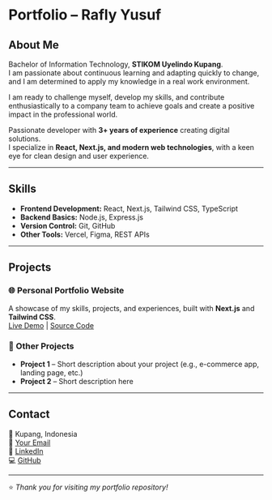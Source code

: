 # Portfolio – Rafly Yusuf

## About Me
Bachelor of Information Technology, **STIKOM Uyelindo Kupang**.  
I am passionate about continuous learning and adapting quickly to change, and I am determined to apply my knowledge in a real work environment.  

I am ready to challenge myself, develop my skills, and contribute enthusiastically to a company team to achieve goals and create a positive impact in the professional world.  

Passionate developer with **3+ years of experience** creating digital solutions.  
I specialize in **React, Next.js, and modern web technologies**, with a keen eye for clean design and user experience.

---

## Skills
- **Frontend Development:** React, Next.js, Tailwind CSS, TypeScript  
- **Backend Basics:** Node.js, Express.js  
- **Version Control:** Git, GitHub  
- **Other Tools:** Vercel, Figma, REST APIs  

---

## Projects
### 🌐 Personal Portfolio Website  
A showcase of my skills, projects, and experiences, built with **Next.js** and **Tailwind CSS**.  
[Live Demo](https://your-vercel-link.vercel.app) | [Source Code](https://github.com/rafly1012/portfolio)

### 📱 Other Projects
- **Project 1** – Short description about your project (e.g., e-commerce app, landing page, etc.)  
- **Project 2** – Short description here  

---

## Contact
📍 Kupang, Indonesia  
📧 [Your Email](mailto:rraaffllyy69@gmail.com)  
💼 [LinkedIn](https://www.linkedin.com/in/rafly-yusuf-42b409177)  
💻 [GitHub](https://github.com/rafly1012)  

---
⭐️ *Thank you for visiting my portfolio repository!*
